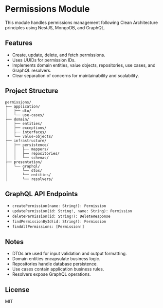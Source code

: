 # Permissions Module

This module handles permissions management following Clean Architecture principles using NestJS, MongoDB, and GraphQL.

## Features

- Create, update, delete, and fetch permissions.
- Uses UUIDs for permission IDs.
- Implements domain entities, value objects, repositories, use cases, and GraphQL resolvers.
- Clear separation of concerns for maintainability and scalability.

## Project Structure

```
permissions/
├── application/
│   ├── dto/
│   └── use-cases/
├── domain/
│   ├── entities/
│   ├── exceptions/
│   ├── interfaces/
│   └── value-objects/
├── infrastructure/
│   ├── persistence/
│   │   ├── mappers/
│   │   ├── repositories/
│   │   └── schemas/
├── presentation/
│   └── graphql/
│       └── dtos/
│       └── entities/
│       └── resolvers/
```

## GraphQL API Endpoints

- `createPermission(name: String!): Permission`
- `updatePermission(id: String!, name: String): Permission`
- `deletePermission(id: String!): DeleteResponse`
- `findPermissionById(id: String!): Permission`
- `findAllPermissions: [Permission!]`

## Notes

- DTOs are used for input validation and output formatting.
- Domain entities encapsulate business logic.
- Repositories handle database persistence.
- Use cases contain application business rules.
- Resolvers expose GraphQL operations.

## License

MIT
